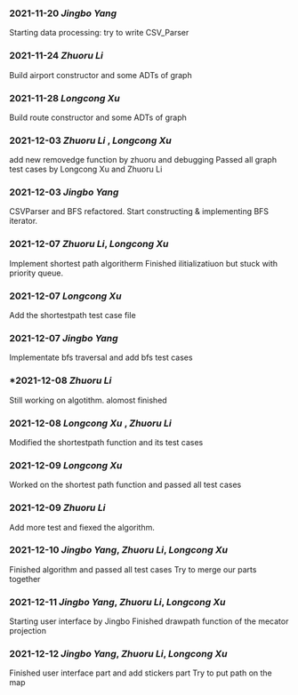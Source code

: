 ### **2021-11-20** _Jingbo Yang_ 
Starting data processing: try to write CSV_Parser
### **2021-11-24** _Zhuoru Li_
Build airport constructor and some ADTs of graph
### **2021-11-28** _Longcong Xu_
Build route constructor and some ADTs of graph
### **2021-12-03** _Zhuoru Li_ , _Longcong Xu_
add new removedge function by zhuoru and debugging
Passed all graph test cases by Longcong Xu and Zhuoru Li
### **2021-12-03**  _Jingbo Yang_ 
CSVParser and BFS refactored. Start constructing & implementing BFS iterator.
### **2021-12-07** _Zhuoru Li_, _Longcong Xu_
Implement shortest path algoritherm
Finished ilitializatiuon but stuck with priority queue.
### **2021-12-07** _Longcong Xu_
Add the shortestpath test case file
### **2021-12-07** _Jingbo Yang_
Implementate bfs traversal and add bfs test cases
### ***2021-12-08** _Zhuoru Li_
Still working on algotithm. alomost finished
### **2021-12-08** _Longcong Xu_ , _Zhuoru Li_
Modified the shortestpath function and its test cases
### **2021-12-09** _Longcong Xu_
Worked on the shortest path function and passed all test cases
### **2021-12-09** _Zhuoru Li_
Add more test and fiexed the algorithm.
### **2021-12-10** _Jingbo Yang_, _Zhuoru Li_, _Longcong Xu_
Finished algorithm and passed all test cases
Try to merge our parts together
### **2021-12-11** _Jingbo Yang_, _Zhuoru Li_, _Longcong Xu_
Starting user interface by Jingbo
Finished drawpath function of the mecator projection
### **2021-12-12** _Jingbo Yang_, _Zhuoru Li_, _Longcong Xu_
Finished user interface part and add stickers part
Try to put path on the map